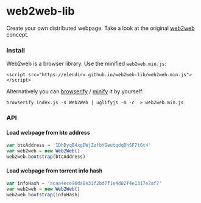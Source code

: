 # web2web-lib
Create your own distributed webpage. Take a look at the original [web2web](https://github.com/elendirx/web2web) concept.


### Install
Web2web is a browser library. Use the minified `web2web.min.js`:

    <script src="https://elendirx.github.io/web2web-lib/web2web.min.js"></script>


Alternatively you can [browserify](http://browserify.org) / [minify](https://github.com/mishoo/UglifyJS2) it by yourself:

    browserify index.js -s Web2Web | uglifyjs -m -c  > web2web.min.js
    

### API
#### Load webpage from btc address
```javascript
var btcAddress = '1DhDyqB4xgDWjZzfbYGeutqdqBhSF7tGt4'
var web2web = new Web2Web()
web2web.bootstrap(btcAddress)
```

#### Load webpage from torrent info hash
```javascript
var infoHash = 'acaa4ece96da0e31f2bd7f1e4d82f4e1317e2af7'
var web2web = new Web2Web()
web2web.bootstrap(infoHash)
```